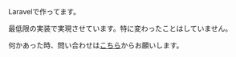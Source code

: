 <p>Laravelで作ってます。</p>
<p>最低限の実装で実現させています。特に変わったことはしていません。</p>
<p>何かあった時、問い合わせは<a href="http://icchy-profile.site/contact" target="_blank">こちら</a>からお願いします。</p>
